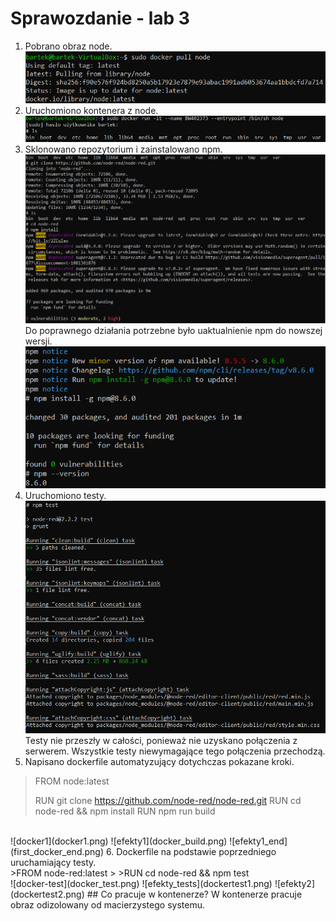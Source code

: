 # Sprawozdanie - lab 3
1. Pobrano obraz node.<br>
![node_pull](pull_node.PNG)
2. Uruchomiono kontenera z node.<br>
![kontener](docker_run.png)
3. Sklonowano repozytorium i zainstalowano npm.<br>
![clone_and_i](clone_and_install.png)
Do poprawnego działania potrzebne było uaktualnienie npm do nowszej wersji.<br>
![update](update.png)
4. Uruchomiono testy.<br>
![testy](tests.png)
Testy nie przeszły w całości, ponieważ nie uzyskano połączenia z serwerem. 
Wszystkie testy niewymagające tego połączenia przechodzą.<br>
5. Napisano dockerfile automatyzujący dotychczas pokazane kroki.<br>
>FROM node:latest
>
>RUN git clone https://github.com/node-red/node-red.git
>RUN cd node-red && npm install
>RUN npm run build
<br>
![docker1](docker1.png)
![efekty1](docker_build.png)
![efekty1_end](first_docker_end.png)
6. Dockerfile na podstawie poprzedniego uruchamiający testy.<br>
>FROM node-red:latest
>
>RUN cd node-red && npm test
<br>
![docker-test](docker_test.png)
![efekty_tests](dockertest1.png)
![efekty2](dockertest2.png)
## Co pracuje w kontenerze?
W kontenerze pracuje obraz odizolowany od macierzystego systemu.
